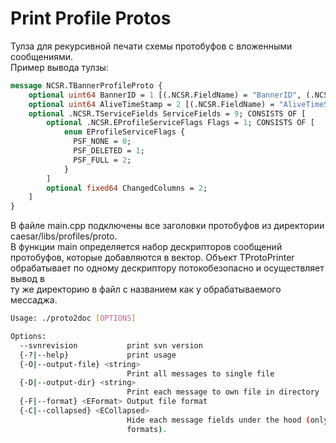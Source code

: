 # Print Profile Protos
Тулза для рекурсивной печати схемы протобуфов с вложенными сообщениями.  
Пример вывода тулзы:
```proto
message NCSR.TBannerProfileProto {
	optional uint64 BannerID = 1 [(.NCSR.FieldName) = "BannerID", (.NCSR.FieldType) = PFT_KEY];
	optional uint64 AliveTimeStamp = 2 [(.NCSR.FieldName) = "AliveTimeStamp", (.NCSR.FieldType) = PFT_SIMPLE, (.NCSR.Aggregate) = "max"];
	optional .NCSR.TServiceFields ServiceFields = 9; CONSISTS OF [
		optional .NCSR.EProfileServiceFlags Flags = 1; CONSISTS OF [
			enum EProfileServiceFlags {
			  PSF_NONE = 0;
			  PSF_DELETED = 1;
			  PSF_FULL = 2;
			}
		]
		optional fixed64 ChangedColumns = 2;
	]
}
```
В файле main.cpp подключены все заголовки протобуфов из директории caesar/libs/profiles/proto.  
В функции main определяется набор дескрипторов сообщений протобуфов, которые добавляются в вектор.
Объект TProtoPrinter обрабатывает по одному дескриптору потокобезопасно и осуществляет вывод в  
ту же директорию в файл с названием как у обрабатываемого мессаджа.
```bash
Usage: ./proto2doc [OPTIONS]

Options:
  --svnrevision           print svn version
  {-?|--help}             print usage
  {-O|--output-file} <string>
                          Print all messages to single file
  {-D|--output-dir} <string>
                          Print each message to own file in directory
  {-F|--format} <EFormat> Output file format
  {-C|--collapsed} <ECollapsed>
                          Hide each message fields under the hood (only for rich
                          formats).
```
